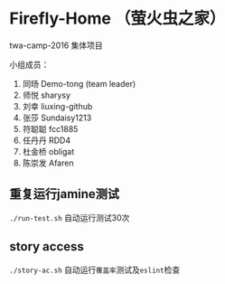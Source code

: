 # Firefly-Home （萤火虫之家）

twa-camp-2016 集体项目

小组成员：  
1. 同旸       Demo-tong (team leader)  
2. 师悦       sharysy  
3. 刘幸       liuxing-github  
4. 张莎       Sundaisy1213  
5. 符聪聪     fcc1885  
6. 任丹丹     RDD4  
7. 杜金桥     obligat  
8. 陈崇发     Afaren  

## 重复运行jamine测试
`./run-test.sh` 自动运行测试30次


## story access
`./story-ac.sh` 自动运行`覆盖率`测试及`eslint`检查
